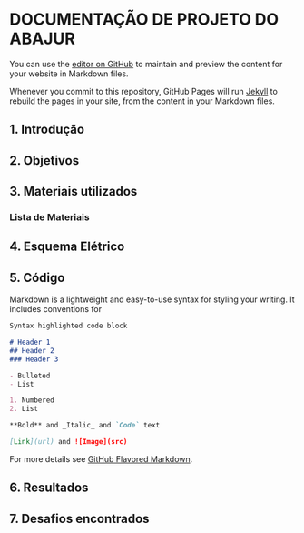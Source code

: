 # DOCUMENTAÇÃO DE PROJETO DO ABAJUR

You can use the [editor on GitHub](https://github.com/MarlonVieira/MarlonVieira.github.io/edit/main/index.md) to maintain and preview the content for your website in Markdown files.

Whenever you commit to this repository, GitHub Pages will run [Jekyll](https://jekyllrb.com/) to rebuild the pages in your site, from the content in your Markdown files.

## 1. Introdução

## 2. Objetivos

## 3. Materiais utilizados

### Lista de Materiais

## 4. Esquema Elétrico

## 5. Código

Markdown is a lightweight and easy-to-use syntax for styling your writing. It includes conventions for

```markdown
Syntax highlighted code block

# Header 1
## Header 2
### Header 3

- Bulleted
- List

1. Numbered
2. List

**Bold** and _Italic_ and `Code` text

[Link](url) and ![Image](src)
```

For more details see [GitHub Flavored Markdown](https://guides.github.com/features/mastering-markdown/).

## 6. Resultados

## 7. Desafios encontrados

